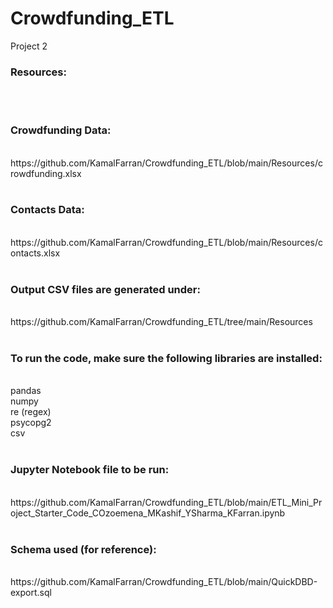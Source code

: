 # Crowdfunding_ETL
Project 2
<br>
<h3>Resources:</h3><br>
<br>
<h3>Crowdfunding Data:</h3><br>
https://github.com/KamalFarran/Crowdfunding_ETL/blob/main/Resources/crowdfunding.xlsx<br>
<br>
<h3>Contacts Data:</h3><br>
https://github.com/KamalFarran/Crowdfunding_ETL/blob/main/Resources/contacts.xlsx<br>
<br>
<h3>Output CSV files are generated under:</h3><br>
https://github.com/KamalFarran/Crowdfunding_ETL/tree/main/Resources<br>
<br>
<h3>To run the code, make sure the following libraries are installed:</h3><br>
pandas<br>
numpy<br>
re (regex)<br>
psycopg2<br>
csv<br>
<br>
<h3>Jupyter Notebook file to be run:</h3><br>
https://github.com/KamalFarran/Crowdfunding_ETL/blob/main/ETL_Mini_Project_Starter_Code_COzoemena_MKashif_YSharma_KFarran.ipynb<br>
<br>
<h3>Schema used (for reference):</h3><br>
https://github.com/KamalFarran/Crowdfunding_ETL/blob/main/QuickDBD-export.sql<br>
